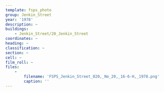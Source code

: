```yaml
---
template: fsps_photo
group: Jenkin_Street
year: '1978'
description: ~
buildings:
    - Jenkin_Street/20_Jenkin_Street
coordinates: ~
heading: ~
classification: ~
section: ~
cell: ~
film_roll: ~
files:
    -
        filename: 'FSPS_Jenkin_Street_020,_No_20,_16-6-H,_1978.png'
        caption: ''
---
```

